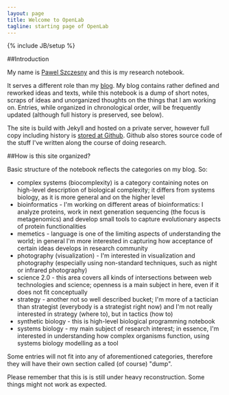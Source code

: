 ```yaml
---
layout: page
title: Welcome to OpenLab
tagline: starting page of OpenLab
---
```

{% include JB/setup %}

##Introduction

My name is [Pawel Szczesny](http://www.pawelszczesny.org/about/) and this is my research notebook. 

It serves a different role than my [blog](http://www.pawelszczesny.org). My blog contains rather defined and reworked ideas and texts, while this notebook is a dump of short notes, scraps of ideas and unorganized thoughts on the things that I am working on. Entries, while organized in chronological order, will be frequently updated (although full history is preserved, see below). 

The site is build with Jekyll and hosted on a private server, however full copy including history is [stored at Github](http://github.com/freesci/openlab). Github also stores source code of the stuff I've written along the course of doing research.

##How is this site organized?

Basic structure of the notebook reflects the categories on my blog. So:
* complex systems (biocomplexity) is a category containing notes on high-level description of biological complexity; it differs from systems biology, as it is more general and on the higher level
* bioinformatics - I'm working on different areas of bioinformatics: I analyze proteins, work in next generation sequencing (the focus is metagenomics) and develop small tools to capture evolutionary aspects of protein functionalities
* memetics - language is one of the limiting aspects of understanding the world; in general I'm more interested in capturing how acceptance of certain ideas develops in research community
* photography (visualization) - I'm interested in visualization and photography (especially using non-standard techniques, such as night or infrared photography)
* science 2.0 - this area covers all kinds of intersections between web technologies and science; openness is a main subject in here, even if it does not fit conceptually
* strategy -  another not so well described bucket; I'm more of a tactician than strategist (everybody is a strategist right now) and I'm not really interested in strategy (where to), but in tactics (how to)
* synthetic biology - this is high-level biological programming notebook
* systems biology - my main subject of research interest; in essence, I'm interested in understanding how complex organisms function, using systems biology modelling as a tool

Some entries will not fit into any of aforementioned categories, therefore they will have their own section called (of course) "dump".

Please remember that this is is still under heavy reconstruction. Some things might not work as expected. 

